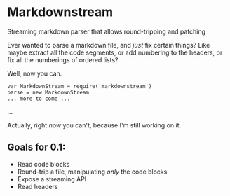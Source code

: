 # Markdownstream

Streaming markdown parser that allows round-tripping and patching

Ever wanted to parse a markdown file, and *just* fix certain things? Like maybe extract all the code segments, or add numbering to the headers, or fix all the numberings of ordered lists?

Well, now you can.

    var MarkdownStream = require('markdownstream')
    parse = new MarkdownStream
    ... more to come ...

...

Actually, right *now* you can't, because I'm still working on it.

## Goals for 0.1:

* Read code blocks
* Round-trip a file, manipulating *only* the code blocks
* Expose a streaming API
* Read headers
